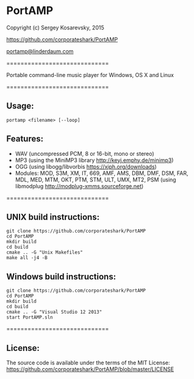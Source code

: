 PortAMP
=======

Copyright (c) Sergey Kosarevsky, 2015

https://github.com/corporateshark/PortAMP

portamp@linderdaum.com

=============================

Portable command-line music player for Windows, OS X and Linux

=============================

Usage:
------

```
portamp <filename> [--loop]
```

Features:
---------

* WAV (uncompressed PCM, 8 or 16-bit, mono or stereo)
* MP3 (using the MiniMP3 library http://keyj.emphy.de/minimp3)
* OGG (using libogg/libvorbis https://xiph.org/downloads)
* Modules: MOD, S3M, XM, IT, 669, AMF, AMS, DBM, DMF, DSM, FAR, MDL, MED, MTM, OKT, PTM, STM, ULT, UMX, MT2, PSM (using libmodplug http://modplug-xmms.sourceforge.net)

=============================

UNIX build instructions:
------------------------

```
git clone https://github.com/corporateshark/PortAMP
cd PortAMP
mkdir build
cd build
cmake .. -G "Unix Makefiles"
make all -j4 -B
```

Windows build instructions:
---------------------------

```
git clone https://github.com/corporateshark/PortAMP
cd PortAMP
mkdir build
cd build
cmake .. -G "Visual Studio 12 2013"
start PortAMP.sln
```

=============================


License:
--------

The source code is available under the terms of the MIT License: https://github.com/corporateshark/PortAMP/blob/master/LICENSE
